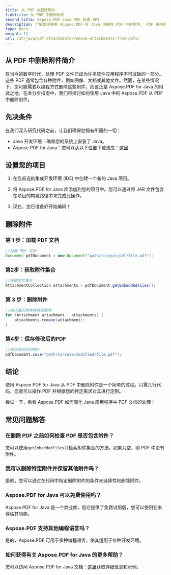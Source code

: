 ```yaml
---
title: 从 PDF 中删除附件
linktitle: 从 PDF 中删除附件
second_title: Aspose.PDF Java PDF 处理 API
description: 了解如何使用 Aspose.PDF 在 Java 中删除 PDF 中的附件。 PDF 操作的分步指南和代码。
type: docs
weight: 11
url: /zh/java/pdf-attachments/remove-attachments-from-pdfs/
---
```


## 从 PDF 中删除附件简介

在当今的数字时代，处理 PDF 文件已成为许多软件应用程序不可或缺的一部分。这些 PDF 通常包含各种附件，例如图像、文档或其他文件。然而，在某些情况下，您可能需要以编程方式删除这些附件，而这正是 Aspose.PDF for Java 的用武之地。在本分步指南中，我们将探讨如何使用 Java 中的 Aspose.PDF 从 PDF 中删除附件。

## 先决条件

在我们深入研究代码之前，让我们确保您拥有所需的一切：

- Java 开发环境：确保您的系统上安装了 Java。
-  Aspose.PDF for Java：您可以从以下位置下载该库：[这里](https://releases.aspose.com/pdf/java/).

## 设置您的项目

1. 在您首选的集成开发环境 (IDE) 中创建一个新的 Java 项目。

2. 将 Aspose.PDF for Java 库添加到您的项目中。您可以通过将 JAR 文件包含在项目的构建路径中来完成此操作。

3. 现在，您已准备好开始编码！

## 删除附件

### 第 1 步：加载 PDF 文档

```java
//加载 PDF 文档
Document pdfDocument = new Document("path/to/your/pdf/file.pdf");
```

### 第2步：获取附件集合

```java
//获取附件集合
AttachmentCollection attachments = pdfDocument.getEmbeddedFiles();
```

### 第 3 步：删除附件

```java
//循环遍历附件并将其删除
for (Attachment attachment : attachments) {
    attachments.remove(attachment);
}
```

### 第4步：保存修改后的PDF

```java
//保存修改后的PDF
pdfDocument.save("path/to/save/modified/file.pdf");
```

## 结论

使用 Aspose.PDF for Java 从 PDF 中删除附件是一个简单的过程。只需几行代码，您就可以操作 PDF 并根据您的特定需求对其进行定制。

尝试一下，看看 Aspose.PDF 如何简化 Java 应用程序中 PDF 文档的处理！

## 常见问题解答

### 在删除 PDF 之前如何检查 PDF 是否包含附件？

您可以使用`getEmbeddedFiles()`检索附件集合的方法。如果为空，则 PDF 中没有附件。

### 我可以删除特定附件并保留其他附件吗？

是的，您可以通过在代码中指定删除附件的条件来选择性地删除附件。

### Aspose.PDF for Java 可以免费使用吗？

Aspose.PDF for Java 是一个商业库，但它提供了免费试用版，您可以使用它来评估其功能。

### Aspose.PDF 支持其他编程语言吗？

是的，Aspose.PDF 可用于多种编程语言，使其适用于各种开发环境。

### 如何获得有关 Aspose.PDF for Java 的更多帮助？

您可以访问 Aspose.PDF for Java 文档：[这里](https://reference.aspose.com/pdf/java/)获取详细信息和示例。